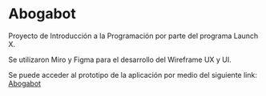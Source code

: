 # Abogabot

Proyecto de Introducción a la Programación por parte del programa Launch X.

Se utilizaron Miro y Figma para el desarrollo del Wireframe UX y UI.

Se puede acceder al prototipo de la aplicación por medio del siguiente link: [Abogabot](https://www.figma.com/proto/AAp6K2Tej7tAnBQikXNob3/Prototyping-in-Figma)
